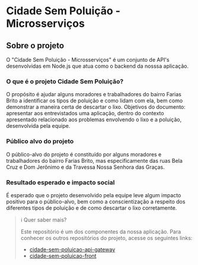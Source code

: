 # Cidade Sem Poluição - Microsserviços

## Sobre o projeto

O "Cidade Sem Poluição - Microsserviços" é um conjunto de API's desenvolvidas em Node.js que atua como o backend da nosssa aplicação.

### O que é o projeto Cidade Sem Poluição?

O propósito é ajudar alguns moradores e trabalhadores do bairro Farias Brito a identificar os tipos de poluição e como lidam com ela, bem como demonstrar a maneira certa de descartar o lixo. Objetivos do documento: apresentar aos entrevistados uma aplicação, dentro do contexto apresentado relacionado aos problemas envolvendo o lixo e a poluição, desenvolvida pela equipe.

### Público alvo do projeto
O público-alvo do projeto é constituído por alguns moradores e trabalhadores do bairro Farias Brito, mas especificamente das ruas Bela Cruz e Dom Jerônimo e da Travessa Nossa Senhora das Graças.

### Resultado esperado e impacto social
É esperado que o projeto desenvolvido pela equipe leve algum impacto positivo para o público-alvo, bem como a conscientização a respeito dos diferentes tipos de poluição e de como descartar o lixo corretamente.

>  ℹ Quer saber mais?
>
> Este repositório é um dos componentes da nossa aplicação. Para conhecer os outros repositórios do projeto, acesse os seguintes links:
> - [cidade-sem-poluicao-api-gateway](https://github.com/kassiosilva/cidade-sem-poluicao-api-gateway)
> - [cidade-sem-poluicao-front](https://github.com/kassiosilva/cidade-sem-poluicao-front)

